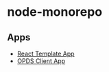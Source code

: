 # node-monorepo

## Apps
- [React Template App](https://jayruin.github.io/node-monorepo/react-template-app)
- [OPDS Client App](https://jayruin.github.io/node-monorepo/opds-client-app)